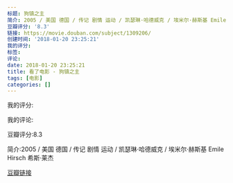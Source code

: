 ```yaml
---
标题: 狗镇之主
简介: 2005 / 美国 德国 / 传记 剧情 运动 / 凯瑟琳·哈德威克 / 埃米尔·赫斯基 Emile Hirsch 希斯·莱杰
豆瓣评分: '8.3'
链接: https://movie.douban.com/subject/1309206/
创建时间: '2018-01-20 23:25:21'
我的评分:
标签:
评论:
date: 2018-01-20 23:25:21
title: 看了电影 - 狗镇之主
tags: [电影]
categories: []
---
```


我的评分:

我的评论:

豆瓣评分:8.3

简介:2005 / 美国 德国 / 传记 剧情 运动 / 凯瑟琳·哈德威克 / 埃米尔·赫斯基 Emile Hirsch 希斯·莱杰

[豆瓣链接](https://movie.douban.com/subject/1309206/)

